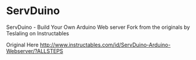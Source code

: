 # ServDuino
 ServDuino - Build Your Own Arduino Web server Fork from the originals by Teslaling on Instructables

Original Here
http://www.instructables.com/id/ServDuino-Arduino-Webserver/?ALLSTEPS
